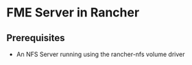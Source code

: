 # FME Server in Rancher 

## Prerequisites
* An NFS Server running using the rancher-nfs volume driver


